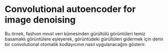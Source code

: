 # Convolutional autoencoder for image denoising
Bu örnek, fashıon mnıst veri kümesinden gürültülü görüntüleri temiz basamaklı görüntülere eşleyerek, görüntüdeki gürültüleri gidermek için derin bir convolutional otomatik kodlayıcının nasıl uygulanacağını gösterir.
